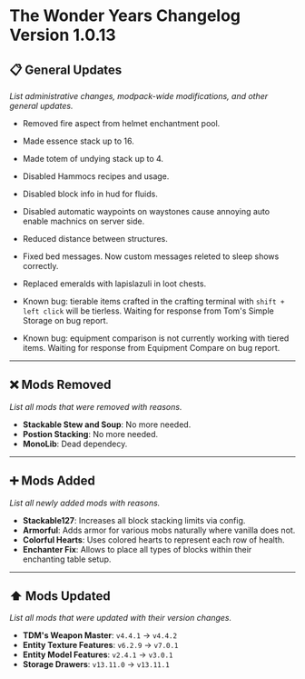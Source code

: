 # The Wonder Years Changelog Version 1.0.13

## 📋 General Updates

*List administrative changes, modpack-wide modifications, and other general updates.*

- Removed fire aspect from helmet enchantment pool.

- Made essence stack up to 16.
- Made totem of undying stack up to 4.

- Disabled Hammocs recipes and usage.
- Disabled block info in hud for fluids.
- Disabled automatic waypoints on waystones cause annoying auto enable machnics on server side.
- Reduced distance between structures.
- Fixed bed messages. Now custom messages releted to sleep shows correctly.

- Replaced emeralds with lapislazuli in loot chests.

- Known bug: tierable items crafted in the crafting terminal with `shift + left click` will be tierless. Waiting for response from Tom's Simple Storage on bug report.
- Known bug: equipment comparison is not currently working with tiered items. Waiting for response from Equipment Compare on bug report.

---

## ❌ Mods Removed

*List all mods that were removed with reasons.*

- **Stackable Stew and Soup**: No more needed.
- **Postion Stacking**: No more needed.
- **MonoLib**: Dead dependecy.

---

## ➕ Mods Added

*List all newly added mods with reasons.*

- **Stackable127**: Increases all block stacking limits via config.
- **Armorful**: Adds armor for various mobs naturally where vanilla does not.
- **Colorful Hearts**: Uses colored hearts to represent each row of health.
- **Enchanter Fix**: Allows to place all types of blocks within their enchanting table setup.

---

## ⬆️ Mods Updated

*List all mods that were updated with their version changes.*

- **TDM's Weapon Master**: `v4.4.1` → `v4.4.2`
- **Entity Texture Features**: `v6.2.9` → `v7.0.1`
- **Entity Model Features**: `v2.4.1` → `v3.0.1`
- **Storage Drawers**: `v13.11.0` → `v13.11.1`
